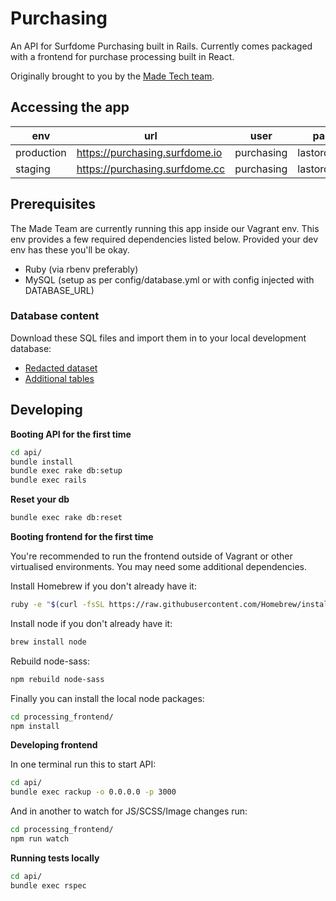 # Purchasing

An API for Surfdome Purchasing built in Rails. Currently comes packaged with a frontend for
purchase processing built in React.

Originally brought to you by the [Made Tech team](https://github.com/madetech).

## Accessing the app

| env        | url                             | user       | password         |
| -----------|---------------------------------|------------|------------------|
| production | https://purchasing.surfdome.io  | purchasing | lastordersplease |
| staging    | https://purchasing.surfdome.cc  | purchasing | lastordersplease |

## Prerequisites

The Made Team are currently running this app inside our Vagrant env. This env
provides a few required dependencies listed below. Provided your dev env has
these you'll be okay.

 - Ruby (via rbenv preferably)
 - MySQL (setup as per config/database.yml or with config injected with DATABASE_URL)

### Database content

Download these SQL files and import them in to your local development database:

 - [Redacted dataset](https://drive.google.com/open?id=0B7Lov1YoCGc-WXJGc3FoTFYwTTg)
 - [Additional tables](https://drive.google.com/open?id=0B0GMiJFPpF4rdm9TY183NXZyMWs)

## Developing

**Booting API for the first time**

```sh
cd api/
bundle install
bundle exec rake db:setup
bundle exec rails
```

**Reset your db**

```sh
bundle exec rake db:reset
```

**Booting frontend for the first time**

You're recommended to run the frontend outside of Vagrant or other virtualised environments. You may need some additional dependencies.

Install Homebrew if you don't already have it:
```sh
ruby -e "$(curl -fsSL https://raw.githubusercontent.com/Homebrew/install/master/install)"
```

Install node if you don't already have it:
```sh
brew install node
```

Rebuild node-sass:
```sh
npm rebuild node-sass
```

Finally you can install the local node packages:
```sh
cd processing_frontend/
npm install
```

**Developing frontend**

In one terminal run this to start API:

```sh
cd api/
bundle exec rackup -o 0.0.0.0 -p 3000
```

And in another to watch for JS/SCSS/Image changes run:

```sh
cd processing_frontend/
npm run watch
```

**Running tests locally**

```sh
cd api/
bundle exec rspec
```
